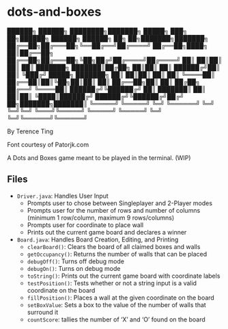 # dots-and-boxes

██████╗  ██████╗ ████████╗███████╗     █████╗ ███╗   ██╗██████╗     ██████╗  ██████╗ ██╗  ██╗███████╗███████╗
██╔══██╗██╔═══██╗╚══██╔══╝██╔════╝    ██╔══██╗████╗  ██║██╔══██╗    ██╔══██╗██╔═══██╗╚██╗██╔╝██╔════╝██╔════╝
██║  ██║██║   ██║   ██║   ███████╗    ███████║██╔██╗ ██║██║  ██║    ██████╔╝██║   ██║ ╚███╔╝ █████╗  ███████╗
██║  ██║██║   ██║   ██║   ╚════██║    ██╔══██║██║╚██╗██║██║  ██║    ██╔══██╗██║   ██║ ██╔██╗ ██╔══╝  ╚════██║
██████╔╝╚██████╔╝   ██║   ███████║    ██║  ██║██║ ╚████║██████╔╝    ██████╔╝╚██████╔╝██╔╝ ██╗███████╗███████║
╚═════╝  ╚═════╝    ╚═╝   ╚══════╝    ╚═╝  ╚═╝╚═╝  ╚═══╝╚═════╝     ╚═════╝  ╚═════╝ ╚═╝  ╚═╝╚══════╝╚══════╝

By Terence Ting

Font courtesy of Patorjk.com

A Dots and Boxes game meant to be played in the terminal. (WIP)

## Files

- `Driver.java`: Handles User Input
	- Prompts user to chose between Singleplayer and 2-Player modes
	- Prompts user for the number of rows and number of columns (minimum 1 row/column, maximum 9 rows/columns)
	- Prompts user for coordinate to place wall
	- Prints out the current game board and declares a winner
- `Board.java`: Handles Board Creation, Editing, and Printing
	- `clearBoard()`: Clears the board of all claimed boxes and walls
	- `getOccupancy()`: Returns the number of walls that can be placed
	- `debugOff()`: Turns off debug mode
	- `debugOn()`: Turns on debug mode
	- `toString()`: Prints out the current game board with coordinate labels
	- `testPosition()`: Tests whether or not a string input is a valid coordinate on the board
	- `fillPosition()`: Places a wall at the given coordinate on the board
	- `setBoxValue`: Sets a box to the value of the number of walls that surround it
	- `countScore`: tallies the number of ‘X’ and ‘O’ found on the board

